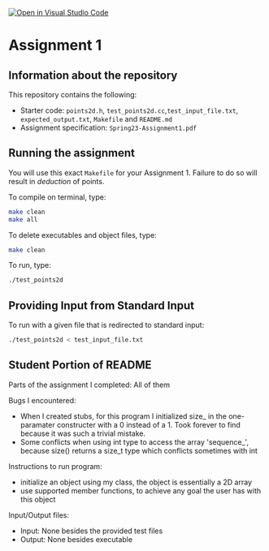 [![Open in Visual Studio Code](https://classroom.github.com/assets/open-in-vscode-c66648af7eb3fe8bc4f294546bfd86ef473780cde1dea487d3c4ff354943c9ae.svg)](https://classroom.github.com/online_ide?assignment_repo_id=9965153&assignment_repo_type=AssignmentRepo)
# Assignment 1

## Information about the repository

This repository contains the following:
- Starter code: `points2d.h`, `test_points2d.cc`,`test_input_file.txt`, `expected_output.txt`, `Makefile` and `README.md`
- Assignment specification: `Spring23-Assignment1.pdf`

## Running the assignment

You will use this exact `Makefile` for your Assignment 1. Failure to do so will result in *deduction* of points.

To compile on terminal, type:

```bash
make clean
make all
```

To delete executables and object files, type:

```bash
make clean
```

To run, type:

```bash
./test_points2d
```

## Providing Input from Standard Input

To run with a given file that is redirected to standard input:

```bash
./test_points2d < test_input_file.txt
```

## Student Portion of README

Parts of the assignment I completed: All of them

Bugs I encountered: 
- When I created stubs, for this program I initialized size_ in the one-paramater constructer with a 0 instead of a 1. Took forever to find because it was such a trivial mistake.
- Some conflicts when using int type to access the array 'sequence_', because size() returns a size_t type which conflicts sometimes with int

Instructions to run program:
- initialize an object using my class, the object is essentially a 2D array 
- use supported member functions, to achieve any goal the user has with this object

Input/Output files:
- Input: None besides the provided test files
- Output: None besides executable
